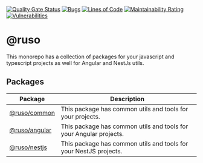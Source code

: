 [![Quality Gate Status](https://sonarcloud.io/api/project_badges/measure?project=ruslanguns_ruso-monorepo&metric=alert_status)](https://sonarcloud.io/dashboard?id=ruslanguns_ruso-monorepo) [![Bugs](https://sonarcloud.io/api/project_badges/measure?project=ruslanguns_ruso-monorepo&metric=bugs)](https://sonarcloud.io/dashboard?id=ruslanguns_ruso-monorepo) [![Lines of Code](https://sonarcloud.io/api/project_badges/measure?project=ruslanguns_ruso-monorepo&metric=ncloc)](https://sonarcloud.io/dashboard?id=ruslanguns_ruso-monorepo) [![Maintainability Rating](https://sonarcloud.io/api/project_badges/measure?project=ruslanguns_ruso-monorepo&metric=sqale_rating)](https://sonarcloud.io/dashboard?id=ruslanguns_ruso-monorepo) [![Vulnerabilities](https://sonarcloud.io/api/project_badges/measure?project=ruslanguns_ruso-monorepo&metric=vulnerabilities)](https://sonarcloud.io/dashboard?id=ruslanguns_ruso-monorepo)

# @ruso

This monorepo has a collection of packages for your javascript and typescript projects as well for Angular and NestJs utils.

## Packages

| Package                           | Description                                                        |
| --------------------------------- | ------------------------------------------------------------------ |
| [@ruso/common](packages/common)   | This package has common utils and tools for your projects.         |
| [@ruso/angular](packages/angular) | This package has common utils and tools for your Angular projects. |
| [@ruso/nestjs](packages/nestjs)   | This package has common utils and tools for your NestJS projects.  |
